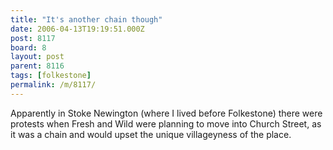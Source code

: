 ```yaml
---
title: "It's another chain though"
date: 2006-04-13T19:19:51.000Z
post: 8117
board: 8
layout: post
parent: 8116
tags: [folkestone]
permalink: /m/8117/
---
```

Apparently in Stoke Newington (where I lived before Folkestone) there were protests when Fresh and Wild were planning to move into Church Street, as it was a chain and would upset the unique villageyness of the place.
